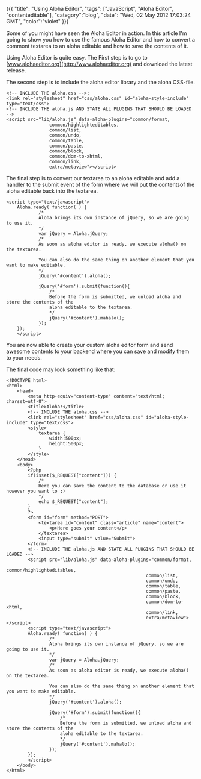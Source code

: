 {{{
  "title": "Using Aloha Editor",
  "tags": ["JavaScript", "Aloha Editor", "contenteditable"],
  "category":"blog",
  "date": "Wed, 02 May 2012 17:03:24 GMT",
  "color":"violet"
}}}

Some of you might have seen the Aloha Editor in action. In this article I'm going to show you how to use the famous Aloha Editor and how to convert a commont textarea to an aloha editable and how to save the contents of it.
<!--more-->
Using Aloha Editor is quite easy. The First step is to go to [www.alohaeditor.org](http://www.alohaeditor.org) and download the latest release.

The second step is to include the aloha editor library and the aloha CSS-file.

    <!-- INCLUDE THE aloha.css -->;
    <link rel="stylesheet" href="css/aloha.css" id="aloha-style-include" type="text/css">
    <!-- INCLUDE THE aloha.js AND STATE ALL PLUGINS THAT SHOULD BE LOADED -->
    <script src="lib/aloha.js" data-aloha-plugins="common/format,
                    common/highlighteditables,
                    common/list,
                    common/undo,
                    common/table,
                    common/paste,
                    common/block,
                    common/dom-to-xhtml,
                    common/link,
                    extra/metaview"></script>


The final step is to convert our textarea to an aloha editable and add a handler to the submit event of the form where we will put the contentsof the aloha editable back into the textarea.

    <script type="text/javascript">
		Aloha.ready( function( ) {
				/*
				Aloha brings its own instance of jQuery, so we are going to use it.
				*/
				var jQuery = Aloha.jQuery;
				/*
				As soon as aloha editor is ready, we execute aloha() on the textarea.

				You can also do the same thing on another element that you want to make editable.
				*/
				jQuery('#content').aloha();

				jQuery('#form').submit(function(){
					/*
					Before the form is submitted, we unload aloha and store the contents of the
					aloha editable to the textarea.
					*/
					jQuery('#content').mahalo();
				});
		});
		</script>


You are now able to create your custom aloha editor form and send awesome contents to your backend where you can save and modify them to your needs.

The final code may look something like that:

    <!DOCTYPE html>
    <html>
        <head>
            <meta http-equiv="content-type" content="text/html; charset=utf-8">
            <title>Aloha!</title>
            <!-- INCLUDE THE aloha.css -->
            <link rel="stylesheet" href="css/aloha.css" id="aloha-style-include" type="text/css">
            <style>
                textarea {
                    width:500px;
                    height:500px;
                }
            </style>
        </head>
        <body>
            <?php
            if(isset($_REQUEST["content"])) {
                /* 
                Here you can save the content to the database or use it however you want to ;)
                */
                echo $_REQUEST["content"];
            }
            ?>
            <form id="form" method="POST">
                <textarea id="content" class="article" name="content">
                    <p>Here goes your content</p>
                </textarea>
                <input type="submit" value="Submit">
            </form>
            <!-- INCLUDE THE aloha.js AND STATE ALL PLUGINS THAT SHOULD BE LOADED -->
            <script src="lib/aloha.js" data-aloha-plugins="common/format,
                                                        common/highlighteditables,
                                                        common/list,
                                                        common/undo,
                                                        common/table,
                                                        common/paste,
                                                        common/block,
                                                        common/dom-to-xhtml,
                                                        common/link,
                                                        extra/metaview"></script>
            <script type="text/javascript">
            Aloha.ready( function( ) {
                    /*
                    Aloha brings its own instance of jQuery, so we are going to use it.
                    */
                    var jQuery = Aloha.jQuery;
                    /*
                    As soon as aloha editor is ready, we execute aloha() on the textarea.
    
                    You can also do the same thing on another element that you want to make editable.
                    */
                    jQuery('#content').aloha();
    
                    jQuery('#form').submit(function(){
                        /*
                        Before the form is submitted, we unload aloha and store the contents of the
                        aloha editable to the textarea.
                        */
                        jQuery('#content').mahalo();
                    });
            });
            </script>
        </body>
    </html>

